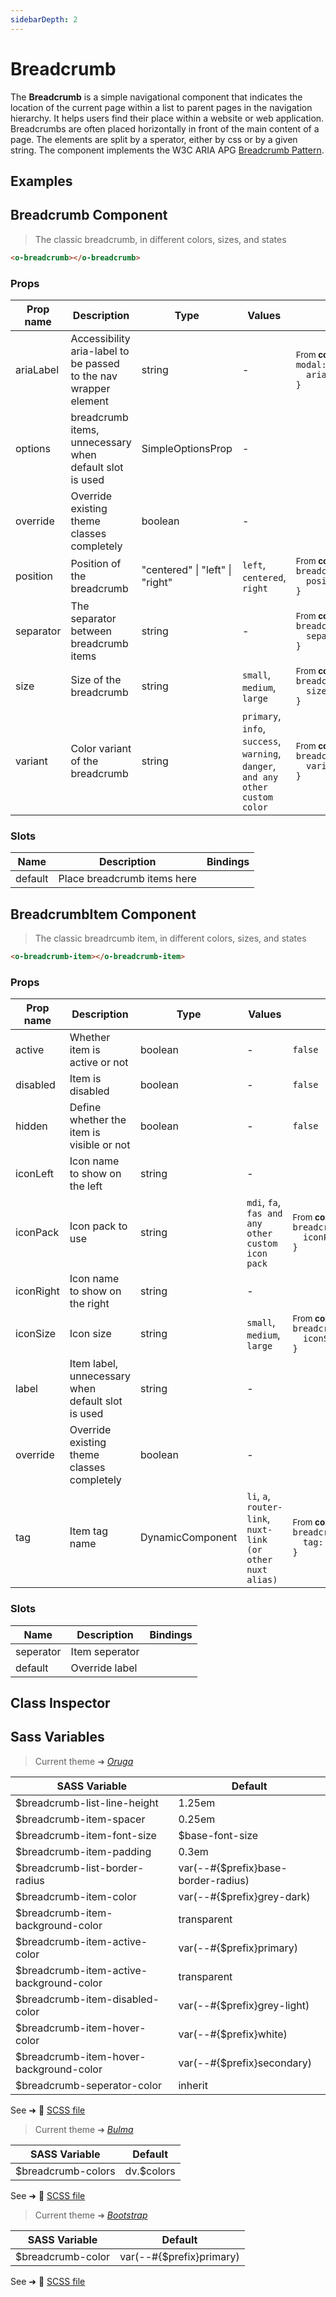 ```yaml
---
sidebarDepth: 2
---
```


# Breadcrumb

<section class="odocs-head">

The **Breadcrumb** is a simple navigational component that indicates the location of the current page within a list to parent pages in the navigation hierarchy. It helps users find their place within a website or web application. Breadcrumbs are often placed horizontally in front of the main content of a page. The elements are split by a sperator, either by css or by a given string.
The component implements the W3C ARIA APG [Breadcrumb Pattern](https://www.w3.org/WAI/ARIA/apg/patterns/breadcrumb/).

</section>

<section class="odocs-examples">

## Examples

<example-breadcrumb />

</section>

<section class="odocs-specs">

## Breadcrumb Component

> The classic breadcrumb, in different colors, sizes, and states

```html
<o-breadcrumb></o-breadcrumb>
```

### Props

| Prop name | Description                                                      | Type                            | Values                                                                          | Default                                                                                                                                                  |
| --------- | ---------------------------------------------------------------- | ------------------------------- | ------------------------------------------------------------------------------- | -------------------------------------------------------------------------------------------------------------------------------------------------------- |
| ariaLabel | Accessibility aria-label to be passed to the nav wrapper element | string                          | -                                                                               | <div><small>From <b>config</b>:</small></div><code style='white-space: nowrap; padding: 0;'>modal: {<br>&nbsp;&nbsp;ariaLabel: "Breadcrumb"<br>}</code>  |
| options   | breadcrumb items, unnecessary when default slot is used          | SimpleOptionsProp               | -                                                                               |                                                                                                                                                          |
| override  | Override existing theme classes completely                       | boolean                         | -                                                                               |                                                                                                                                                          |
| position  | Position of the breadcrumb                                       | "centered" \| "left" \| "right" | `left`, `centered`, `right`                                                     | <div><small>From <b>config</b>:</small></div><code style='white-space: nowrap; padding: 0;'>breadcrumb: {<br>&nbsp;&nbsp;position: undefined<br>}</code> |
| separator | The separator between breadcrumb items                           | string                          | -                                                                               | <div><small>From <b>config</b>:</small></div><code style='white-space: nowrap; padding: 0;'>breadcrumb: {<br>&nbsp;&nbsp;separator: "/"<br>}</code>      |
| size      | Size of the breadcrumb                                           | string                          | `small`, `medium`, `large`                                                      | <div><small>From <b>config</b>:</small></div><code style='white-space: nowrap; padding: 0;'>breadcrumb: {<br>&nbsp;&nbsp;size: undefined<br>}</code>     |
| variant   | Color variant of the breadcrumb                                  | string                          | `primary`, `info`, `success`, `warning`, `danger`, `and any other custom color` | <div><small>From <b>config</b>:</small></div><code style='white-space: nowrap; padding: 0;'>breadcrumb: {<br>&nbsp;&nbsp;variant: undefined<br>}</code>  |

### Slots

| Name    | Description                 | Bindings |
| ------- | --------------------------- | -------- |
| default | Place breadcrumb items here |          |

</section>

<section class="odocs-specs">

## BreadcrumbItem Component

> The classic breadrcumb item, in different colors, sizes, and states

```html
<o-breadcrumb-item></o-breadcrumb-item>
```

### Props

| Prop name | Description                                       | Type             | Values                                                      | Default                                                                                                                                                  |
| --------- | ------------------------------------------------- | ---------------- | ----------------------------------------------------------- | -------------------------------------------------------------------------------------------------------------------------------------------------------- |
| active    | Whether item is active or not                     | boolean          | -                                                           | <code style='white-space: nowrap; padding: 0;'>false</code>                                                                                              |
| disabled  | Item is disabled                                  | boolean          | -                                                           | <code style='white-space: nowrap; padding: 0;'>false</code>                                                                                              |
| hidden    | Define whether the item is visible or not         | boolean          | -                                                           | <code style='white-space: nowrap; padding: 0;'>false</code>                                                                                              |
| iconLeft  | Icon name to show on the left                     | string           | -                                                           |                                                                                                                                                          |
| iconPack  | Icon pack to use                                  | string           | `mdi`, `fa`, `fas and any other custom icon pack`           | <div><small>From <b>config</b>:</small></div><code style='white-space: nowrap; padding: 0;'>breadcrumb: {<br>&nbsp;&nbsp;iconPack: undefined<br>}</code> |
| iconRight | Icon name to show on the right                    | string           | -                                                           |                                                                                                                                                          |
| iconSize  | Icon size                                         | string           | `small`, `medium`, `large`                                  | <div><small>From <b>config</b>:</small></div><code style='white-space: nowrap; padding: 0;'>breadcrumb: {<br>&nbsp;&nbsp;iconSize: undefined<br>}</code> |
| label     | Item label, unnecessary when default slot is used | string           | -                                                           |                                                                                                                                                          |
| override  | Override existing theme classes completely        | boolean          | -                                                           |                                                                                                                                                          |
| tag       | Item tag name                                     | DynamicComponent | `li`, `a`, `router-link`, `nuxt-link (or other nuxt alias)` | <div><small>From <b>config</b>:</small></div><code style='white-space: nowrap; padding: 0;'>breadcrumb: {<br>&nbsp;&nbsp;tag: "a"<br>}</code>            |

### Slots

| Name      | Description    | Bindings |
| --------- | -------------- | -------- |
| seperator | Item seperator |          |
| default   | Override label |          |

</section>

<section class="odocs-classes">

## Class Inspector

<inspector-breadcrumb-viewer />

</section>

<section class="odocs-style">

## Sass Variables

<div class="theme-oruga">

> Current theme ➜ _[Oruga](https://github.com/oruga-ui/theme-oruga)_

| SASS Variable                            | Default                             |
| ---------------------------------------- | ----------------------------------- |
| $breadcrumb-list-line-height             | 1.25em                              |
| $breadcrumb-item-spacer                  | 0.25em                              |
| $breadcrumb-item-font-size               | $base-font-size                     |
| $breadcrumb-item-padding                 | 0.3em                               |
| $breadcrumb-list-border-radius           | var(--#{$prefix}base-border-radius) |
| $breadcrumb-item-color                   | var(--#{$prefix}grey-dark)          |
| $breadcrumb-item-background-color        | transparent                         |
| $breadcrumb-item-active-color            | var(--#{$prefix}primary)            |
| $breadcrumb-item-active-background-color | transparent                         |
| $breadcrumb-item-disabled-color          | var(--#{$prefix}grey-light)         |
| $breadcrumb-item-hover-color             | var(--#{$prefix}white)              |
| $breadcrumb-item-hover-background-color  | var(--#{$prefix}secondary)          |
| $breadcrumb-seperator-color              | inherit                             |

See ➜ 📄 [SCSS file](https://github.com/oruga-ui/theme-oruga/tree/main/src/assets/scss/components/_breadcrumb.scss)

</div>
<div class="theme-bulma">

> Current theme ➜ _[Bulma](https://github.com/oruga-ui/theme-bulma)_

| SASS Variable      | Default    |
| ------------------ | ---------- |
| $breadcrumb-colors | dv.$colors |

See ➜ 📄 [SCSS file](https://github.com/oruga-ui/theme-bulma/tree/main/src/assets/scss/components/_breadcrumb.scss)

</div>
<div class="theme-bootstrap">

> Current theme ➜ _[Bootstrap](https://github.com/oruga-ui/theme-bootstrap)_

| SASS Variable     | Default                  |
| ----------------- | ------------------------ |
| $breadcrumb-color | var(--#{$prefix}primary) |

See ➜ 📄 [SCSS file](https://github.com/oruga-ui/theme-bootstrap/tree/main/src/assets/scss/components/_breadcrumb.scss)

</div>

</section>
